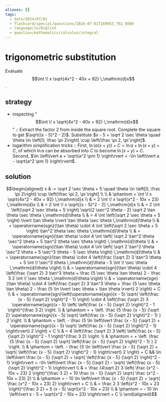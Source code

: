 ```yaml
---
aliases: []
tags:
  - date/2024/07/01
  - flashcard/special/questions/2024-07-01T160953_702_0800
  - language/in/English
  - question/mathematics/calculus/integral
---
```


# trigonometric substitution

Evaluate $$\int \! x \sqrt{4x^2 - 40x + 92} \,\mathrm{d}x$$.

## strategy

- inspecting "$$\int \! x \sqrt{4x^2 - 40x + 92} \,\mathrm{d}x$$" :: Extract the factor $2$ from inside the square root. Complete the square to get $\sqrt{(x - 5)^2 - 2}$. Substitute $x - 5 = \sqrt 2 \sec \theta \quad \theta \in \left[0, \frac \pi 2\right) \cup \left(\frac \pi 2, \pi \right]$.
- logarithm simplification tricks :: First, $\ln(a(x + y)) + C = \ln a + \ln(x + y) + C$, of which $\ln a$ can be absorbed into $C$ to become $\ln(x + y) + C$. Second, $\ln \left\lvert a + \sqrt{a^2 \pm 1} \right\rvert = -\ln \left\lvert a - \sqrt{a^2 \pm 1} \right\rvert$.

## solution

$$\begin{aligned}
x & := \sqrt 2 \sec \theta + 5 \quad \theta \in \left[0, \frac \pi 2\right) \cup \left(\frac \pi 2, \pi \right] \\
\\
& \phantom = \int \! x \sqrt{4x^2 - 40x + 92} \,\mathrm{d}x \\
& = 2 \int \! x \sqrt{x^2 - 10x + 23} \,\mathrm{d}x \\
& = 2 \int \! x \sqrt{(x - 5)^2 - 2} \,\mathrm{d}x \\
& = 2 \int \left(\sqrt 2 \sec \theta + 5 \right) \sqrt{2 \sec^2 \theta - 2} \sqrt 2 \tan \theta \sec \theta \,\mathrm{d}\theta \\
& = 4 \int \left(\sqrt 2 \sec \theta + 5 \right) \lvert \tan \theta \rvert \tan \theta \sec \theta \,\mathrm{d}\theta \\
& = \operatorname{sgn}(\tan \theta) \cdot 4 \int \left(\sqrt 2 \sec \theta + 5 \right) \tan^2 \theta \sec \theta \,\mathrm{d}\theta \\
& = \operatorname{sgn}(\tan \theta) \cdot 4 \int \left( \sqrt 2 \tan^2 \theta \sec^2 \theta + 5 \tan^2 \theta \sec \theta \right) \,\mathrm{d}\theta \\
& = \operatorname{sgn}(\tan \theta) \cdot 4 \int \left( \sqrt 2 \tan^2 \theta \sec^2 \theta + 5 \sec^3 \theta - 5 \sec \theta \right) \,\mathrm{d}\theta \\
& = \operatorname{sgn}(\tan \theta) \cdot 4 \left(\frac {\sqrt 2} 3 \tan^3 \theta + 5 \int \! \sec^3 \theta \,\mathrm{d}\theta - 5 \int \! \sec \theta \,\mathrm{d}\theta \right) \\
& = \operatorname{sgn}(\tan \theta) \cdot 4 \left(\frac {\sqrt 2} 3 \tan^3 \theta + \frac {5 \sec \theta \tan \theta} 2 - \frac 5 2 \int \! \sec \theta \,\mathrm{d}\theta \right) \\
& = \operatorname{sgn}(\tan \theta) \cdot 4 \left(\frac {\sqrt 2} 3 \tan^3 \theta + \frac {5 \sec \theta \tan \theta} 2 - \frac {5 \ln \lvert \sec \theta + \tan \theta \rvert} 2 \right) + C \\
& = \operatorname{sgn}\left(\operatorname{sgn}(x - 5) \sqrt{ \left(\frac {x - 5} {\sqrt 2} \right)^2 - 1} \right) \cdot 4 \left(\frac {\sqrt 2} 3 \operatorname{sgn}(x - 5) \left( \left(\frac {x - 5} {\sqrt 2} \right)^2 - 1 \right)^{\frac 3 2} \right. \\
& \phantom = + \left. \frac {5 \frac {x - 5} {\sqrt 2} \operatorname{sgn}(x - 5) \sqrt{ \left(\frac {x - 5} {\sqrt 2} \right)^2 - 1} } 2 \right. \\
& \phantom = \left. - \frac {5 \ln \left\lvert \frac {x - 5} {\sqrt 2} + \operatorname{sgn}(x - 5) \sqrt{ \left(\frac {x - 5} {\sqrt 2} \right)^2 - 1} \right\rvert} 2 \right) + C \\
& = 4 \left(\frac {\sqrt 2} 3 \left( \left(\frac {x - 5} {\sqrt 2} \right)^2 - 1 \right)^{\frac 3 2} \right. \\
& \phantom = + \left. \frac {5 \frac {x - 5} {\sqrt 2} \sqrt{ \left(\frac {x - 5} {\sqrt 2} \right)^2 - 1} } 2 \right. \\
& \phantom = \left. - \frac {5 \ln \left\lvert \frac {x - 5} {\sqrt 2} + \sqrt{ \left(\frac {x - 5} {\sqrt 2} \right)^2 - 1} \right\rvert} 2 \right) + C  && \ln \left\lvert \frac {x - 5} {\sqrt 2} + \sqrt{ \left(\frac {x - 5} {\sqrt 2} \right)^2 - 1} \right\rvert = -\ln \left\lvert \frac {x - 5} {\sqrt 2} - \sqrt{ \left(\frac {x - 5} {\sqrt 2} \right)^2 - 1} \right\rvert \\
& = \frac {4\sqrt 2} 3 \left( \frac {x^2 - 10x + 23} 2 \right)^{\frac 3 2} + 10 \frac {x - 5} {\sqrt 2} \sqrt{ \frac {x^2 - 10x + 23} 2} \\
& \phantom = - 10 \ln \left\lvert \frac {x - 5} {\sqrt 2} + \sqrt{ \frac {x^2 - 10x + 23} 2} \right\rvert + C \\
& = \frac 2 3 \left(x^2 - 10x + 23 \right)^{\frac 3 2} + 5 (x - 5) \sqrt{x^2 - 10x + 23} \\
& \phantom = - 10 \ln \left\lvert x - 5 + \sqrt{x^2 - 10x + 23} \right\rvert + C \\
\end{aligned}$$

